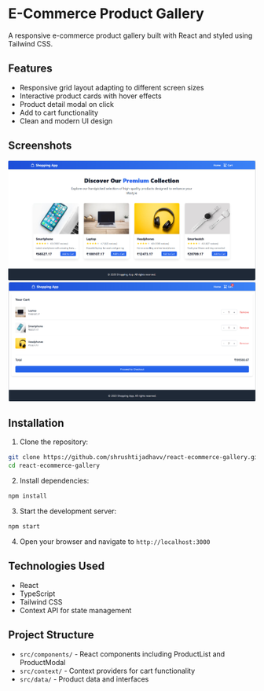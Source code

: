 # E-Commerce Product Gallery

A responsive e-commerce product gallery built with React and styled using Tailwind CSS.

## Features

- Responsive grid layout adapting to different screen sizes
- Interactive product cards with hover effects
- Product detail modal on click
- Add to cart functionality
- Clean and modern UI design

## Screenshots

![Product Gallery](screenshots/product-gallery.png)
![Product cart](screenshots/product-cart.png)

## Installation

1. Clone the repository:
```bash
git clone https://github.com/shrushtijadhavv/react-ecommerce-gallery.git
cd react-ecommerce-gallery
```

2. Install dependencies:
```bash
npm install
```

3. Start the development server:
```bash
npm start
```

4. Open your browser and navigate to `http://localhost:3000`

## Technologies Used

- React
- TypeScript
- Tailwind CSS
- Context API for state management

## Project Structure

- `src/components/` - React components including ProductList and ProductModal
- `src/context/` - Context providers for cart functionality
- `src/data/` - Product data and interfaces
